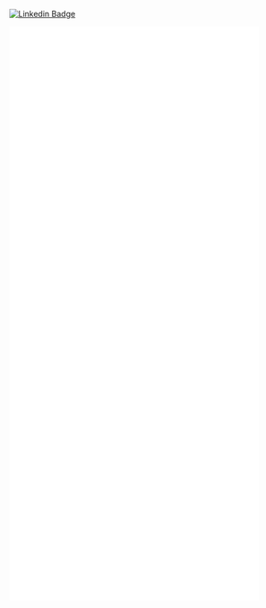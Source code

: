 [![Linkedin Badge](https://img.shields.io/badge/-@aris--nurcahyono-blue?style=flat&logo=Linkedin&logoColor=white&link=https://www.linkedin.com/in/aris-nurcahyono/)](https://www.linkedin.com/in/aris-nurcahyono/)

![metrics](./github-metrics.svg)

<!--
**ariezncahyo/ariezncahyo** is a ✨ _special_ ✨ repository because its `README.md` (this file) appears on your GitHub profile.

Here are some ideas to get you started:

- 🔭 I’m currently working on ...
- 🌱 I’m currently learning ...
- 👯 I’m looking to collaborate on ...
- 🤔 I’m looking for help with ...
- 💬 Ask me about ...
- 📫 How to reach me: ...
- 😄 Pronouns: ...
- ⚡ Fun fact: ...
-->
